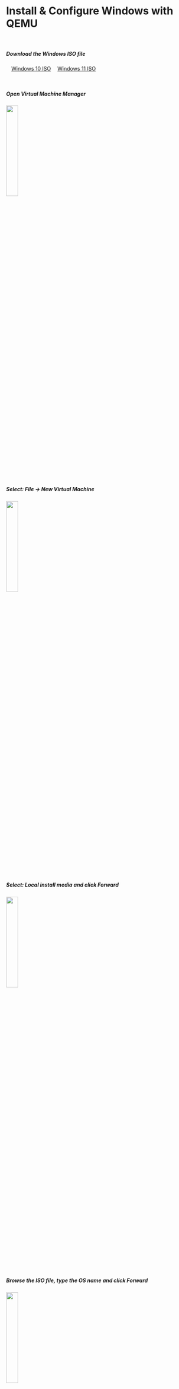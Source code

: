 # Install & Configure Windows with QEMU

&nbsp;&nbsp;
##### Download the Windows ISO file
&emsp;[Windows 10 ISO](https://www.microsoft.com/software-download/windows10ISO)
&emsp;[Windows 11 ISO](https://www.microsoft.com/software-download/windows11)

&nbsp;&nbsp;
##### Open Virtual Machine Manager 
<img src="https://github.com/sonus89/linux_scripts/assets/10185202/01b5fa58-3f9f-469b-afde-d690ac6414c0" width="25%" height="25%" />

&nbsp;&nbsp;
##### Select: File → New Virtual Machine
<img src="https://github.com/sonus89/linux_scripts/assets/10185202/4a8e8134-e1fe-4e3a-a9e5-0b926efcb6f3" width="25%" height="25%" />

&nbsp;&nbsp;
##### Select: Local install media and click Forward
<img src="https://github.com/sonus89/linux_scripts/assets/10185202/caab6eb9-33ba-4111-9424-9f1c1809063d" width="25%" height="25%" />

&nbsp;&nbsp;
##### Browse the ISO file, type the OS name and click Forward
<img src="https://github.com/sonus89/linux_scripts/assets/10185202/1ddc8a09-ad53-4007-9a1d-c43b5f2ed50b" width="25%" height="25%" />

&nbsp;&nbsp;
##### Click "yes" to grant search permissions
<img src="https://github.com/sonus89/linux_scripts/assets/10185202/7a77fa1b-faad-4379-b1ba-0c96a1cbe33a" width="25%" height="25%" />

&nbsp;&nbsp;
##### Choose Memory Size & CPU Count and click Forward
<img src="https://github.com/sonus89/linux_scripts/assets/10185202/ce5124f6-7a02-4060-ad4e-865bc1ceac57" width="25%" height="25%" />

###### *Note: The Recommended Amount of Memory for Win98 or XP:512Mb / Win7:2Gb / Win10:4Gb / Win11:8Gb*

&nbsp;&nbsp;
##### Select Disk Image size and click Forward
<img src="https://github.com/sonus89/linux_scripts/assets/10185202/e142e168-b998-43f1-8b9a-5374627f13d4" width="25%" height="25%" />





